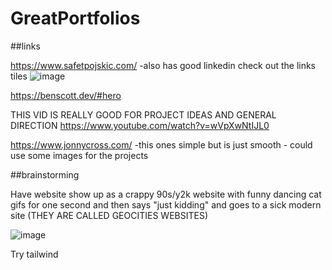 # GreatPortfolios
##links

https://www.safetpojskic.com/
-also has good linkedin check out the links tiles
![image](https://github.com/bantonneau/GreatPortfolios/assets/109747300/a477af69-e409-4ced-969d-c6cf178d4144)


https://benscott.dev/#hero

THIS VID IS REALLY GOOD FOR PROJECT IDEAS AND GENERAL DIRECTION
https://www.youtube.com/watch?v=wVpXwNtIJL0

https://www.jonnycross.com/
-this ones simple but is just smooth - could use some images for the projects

##brainstorming

Have website show up as a crappy 90s/y2k website with funny dancing cat gifs for one second and then says "just kidding" and goes to a sick modern site (THEY ARE CALLED GEOCITIES WEBSITES)

![image](https://github.com/bantonneau/GreatPortfolios/assets/109747300/e1abddcf-881b-4746-892d-f5fe692a7b4d)


Try tailwind
